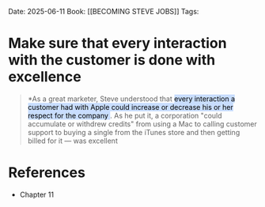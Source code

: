 Date: 2025-06-11
Book: [[BECOMING STEVE JOBS]]
Tags:  

# Make sure that every interaction with the customer is done with excellence

>*As a great marketer, Steve understood that <mark style="background: #ADCCFFA6;">every interaction a customer had with Apple could increase or decrease his or her respect for the 
>company </mark>. As he put it, a corporation "could accumulate or withdrew credits" from using a Mac to calling customer support to buying a single from 
>the iTunes store and then getting billed for it — was excellent 
# References 
- Chapter 11